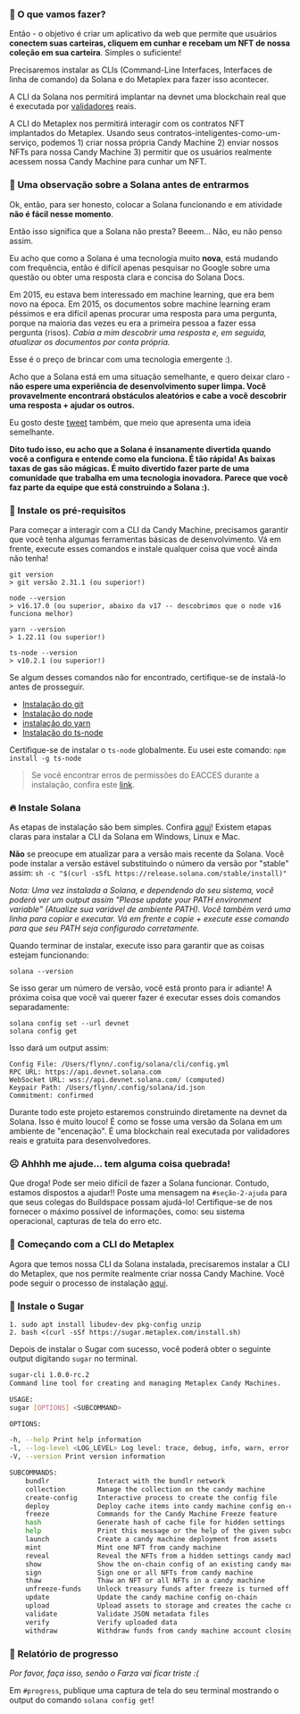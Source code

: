### 🦾 O que vamos fazer?

Então - o objetivo é criar um aplicativo da web que permite que usuários **conectem suas carteiras, cliquem em cunhar e recebam um NFT de nossa coleção em sua carteira**. Simples o suficiente!

Precisaremos instalar as CLIs (Command-Line Interfaces, Interfaces de linha de comando) da Solana e do Metaplex para fazer isso acontecer.

A CLI da Solana nos permitirá implantar na devnet uma blockchain real que é executada por [validadores](https://solana.com/validators) reais.

A CLI do Metaplex nos permitirá interagir com os contratos NFT implantados do Metaplex. Usando seus contratos-inteligentes-como-um-serviço, podemos 1) criar nossa própria Candy Machine 2) enviar nossos NFTs para nossa Candy Machine 3) permitir que os usuários realmente acessem nossa Candy Machine para cunhar um NFT.


### 📝 Uma observação sobre a Solana antes de entrarmos

Ok, então, para ser honesto, colocar a Solana funcionando e em atividade **não é fácil nesse momento**.

Então isso significa que a Solana não presta? Beeem... Não, eu não penso assim.

Eu acho que como a Solana é uma tecnologia muito **nova**, está mudando com frequência, então é difícil apenas pesquisar no Google sobre uma questão ou obter uma resposta clara e concisa do Solana Docs.

Em 2015, eu estava bem interessado em machine learning, que era bem novo na época. Em 2015, os documentos sobre machine learning eram péssimos e era difícil apenas procurar uma resposta para uma pergunta, porque na maioria das vezes eu era a primeira pessoa a fazer essa pergunta (risos). _Cabia a mim descobrir uma resposta e, em seguida, atualizar os documentos por conta própria._

Esse é o preço de brincar com uma tecnologia emergente :).

Acho que a Solana está em uma situação semelhante, e quero deixar claro - **não espere uma experiência de desenvolvimento super limpa. Você provavelmente encontrará obstáculos aleatórios e cabe a você descobrir uma resposta + ajudar os outros.**

Eu gosto deste [tweet](https://twitter.com/armaniferrante/status/1434554725093949452) também, que meio que apresenta uma ideia semelhante.

**Dito tudo isso, eu acho que a Solana é insanamente divertida quando você a configura e entende como ela funciona. É tão rápida! As baixas taxas de gas são mágicas. É muito divertido fazer parte de uma comunidade que trabalha em uma tecnologia inovadora. Parece que você faz parte da equipe que está construindo a Solana :).**

### 🤖 Instale os pré-requisitos

Para começar a interagir com a CLI da Candy Machine, precisamos garantir que você tenha algumas ferramentas básicas de desenvolvimento. Vá em frente, execute esses comandos e instale qualquer coisa que você ainda não tenha!

```plaintext
git version
> git versão 2.31.1 (ou superior!)

node --version
> v16.17.0 (ou superior, abaixo da v17 -- descobrimos que o node v16 funciona melhor)

yarn --version
> 1.22.11 (ou superior!)

ts-node --version
> v10.2.1 (ou superior!)
```

Se algum desses comandos não for encontrado, certifique-se de instalá-lo antes de prosseguir.

* [Instalação do git](https://git-scm.com/book/en/v2/Getting-Started-Installing-Git)
* [Instalação do node](https://nodejs.org/en/download/)
* [instalação do yarn](https://classic.yarnpkg.com/lang/en/docs/install)
* [Instalação do ts-node](https://www.npmjs.com/package/ts-node#installation)

Certifique-se de instalar o `ts-node` globalmente. Eu usei este comando: `npm install -g ts-node`

> Se você encontrar erros de permissões do EACCES durante a instalação, confira este [link](https://docs.npmjs.com/resolving-eacces-permissions-errors-when-installing-packages-globally).


### 🔥 Instale Solana

As etapas de instalação são bem simples. Confira [aqui](https://docs.solana.com/cli/install-solana-cli-tools#use-solanas-install-tool)! Existem etapas claras para instalar a CLI da Solana em Windows, Linux e Mac.

**Não** se preocupe em atualizar para a versão mais recente da Solana. Você pode instalar a versão estável substituindo o número da versão por "stable" assim: `sh -c "$(curl -sSfL https://release.solana.com/stable/install)"`

*Nota: Uma vez instalada a Solana, e dependendo do seu sistema, você poderá ver um output assim "Please update your PATH environment variable” (Atualize sua variável de ambiente PATH). Você também verá uma linha para copiar e executar. Vá em frente e copie + execute esse comando para que seu PATH seja configurado corretamente.*

Quando terminar de instalar, execute isso para garantir que as coisas estejam funcionando:


```plaintext
solana --version
```


Se isso gerar um número de versão, você está pronto para ir adiante! A próxima coisa que você vai querer fazer é executar esses dois comandos separadamente:


```
solana config set --url devnet
solana config get
```


Isso dará um output assim:


```
Config File: /Users/flynn/.config/solana/cli/config.yml
RPC URL: https://api.devnet.solana.com
WebSocket URL: wss://api.devnet.solana.com/ (computed)
Keypair Path: /Users/flynn/.config/solana/id.json
Commitment: confirmed
```


Durante todo este projeto estaremos construindo diretamente na devnet da Solana. Isso é muito louco! É como se fosse uma versão da Solana em um ambiente de "encenação". É uma blockchain real executada por validadores reais e gratuita para desenvolvedores.


### ☹️ Ahhhh me ajude… tem alguma coisa quebrada!

Que droga! Pode ser meio difícil de fazer a Solana funcionar. Contudo, estamos dispostos a ajudar!! Poste uma mensagem na `#seção-2-ajuda` para que seus colegas do Buildspace possam ajudá-lo! Certifique-se de nos fornecer o máximo possível de informações, como: seu sistema operacional, capturas de tela do erro etc.


### 🤩 Começando com a CLI do Metaplex 

Agora que temos nossa CLI da Solana instalada, precisaremos instalar a CLI do Metaplex, que nos permite realmente criar nossa Candy Machine. Você pode seguir o processo de instalação [aqui](https://docs.metaplex.com/developer-tools/sugar/overview/installation).

### 🍬 Instale o Sugar

```plaintext
1. sudo apt install libudev-dev pkg-config unzip
2. bash <(curl -sSf https://sugar.metaplex.com/install.sh)
```

Depois de instalar o Sugar com sucesso, você poderá obter o seguinte output digitando `sugar` no terminal.

```bash
sugar-cli 1.0.0-rc.2
Command line tool for creating and managing Metaplex Candy Machines.

USAGE:
sugar [OPTIONS] <SUBCOMMAND>

OPTIONS:

-h, --help Print help information
-l, --log-level <LOG_LEVEL> Log level: trace, debug, info, warn, error, off
-V, --version Print version information

SUBCOMMANDS:
    bundlr            Interact with the bundlr network
    collection        Manage the collection on the candy machine
    create-config     Interactive process to create the config file
    deploy            Deploy cache items into candy machine config on-chain
    freeze            Commands for the Candy Machine Freeze feature
    hash              Generate hash of cache file for hidden settings
    help              Print this message or the help of the given subcommand(s)
    launch            Create a candy machine deployment from assets
    mint              Mint one NFT from candy machine
    reveal            Reveal the NFTs from a hidden settings candy machine
    show              Show the on-chain config of an existing candy machine
    sign              Sign one or all NFTs from candy machine
    thaw              Thaw an NFT or all NFTs in a candy machine
    unfreeze-funds    Unlock treasury funds after freeze is turned off or expires
    update            Update the candy machine config on-chain
    upload            Upload assets to storage and creates the cache config
    validate          Validate JSON metadata files
    verify            Verify uploaded data
    withdraw          Withdraw funds from candy machine account closing it
```

### 🚨 Relatório de progresso

*Por favor, faça isso, senão o Farza vai ficar triste :(*

Em `#progress`, publique uma captura de tela do seu terminal mostrando o output do comando `solana config get`!
